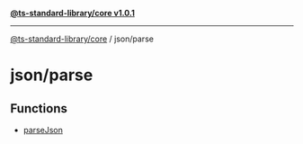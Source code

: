[**@ts-standard-library/core v1.0.1**](../../README.md)

***

[@ts-standard-library/core](../../modules.md) / json/parse

# json/parse

## Functions

- [parseJson](functions/parseJson.md)
